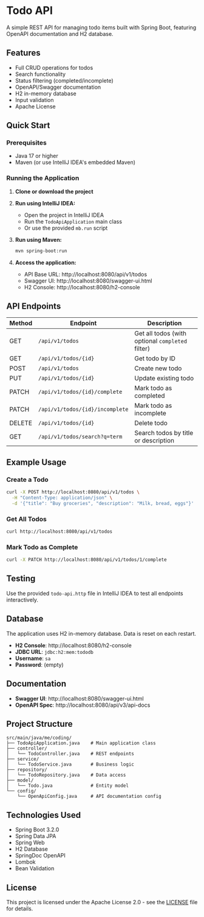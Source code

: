# Todo API

A simple REST API for managing todo items built with Spring Boot, featuring OpenAPI documentation and H2 database.

## Features

- Full CRUD operations for todos
- Search functionality
- Status filtering (completed/incomplete)
- OpenAPI/Swagger documentation
- H2 in-memory database
- Input validation
- Apache License

## Quick Start

### Prerequisites

- Java 17 or higher
- Maven (or use IntelliJ IDEA's embedded Maven)

### Running the Application

1. **Clone or download the project**

2. **Run using IntelliJ IDEA:**
   - Open the project in IntelliJ IDEA
   - Run the `TodoApiApplication` main class
   - Or use the provided `mb.run` script

3. **Run using Maven:**
   ```bash
   mvn spring-boot:run
   ```

4. **Access the application:**
   - API Base URL: http://localhost:8080/api/v1/todos
   - Swagger UI: http://localhost:8080/swagger-ui.html
   - H2 Console: http://localhost:8080/h2-console

## API Endpoints

| Method | Endpoint | Description |
|--------|----------|-------------|
| GET | `/api/v1/todos` | Get all todos (with optional `completed` filter) |
| GET | `/api/v1/todos/{id}` | Get todo by ID |
| POST | `/api/v1/todos` | Create new todo |
| PUT | `/api/v1/todos/{id}` | Update existing todo |
| PATCH | `/api/v1/todos/{id}/complete` | Mark todo as completed |
| PATCH | `/api/v1/todos/{id}/incomplete` | Mark todo as incomplete |
| DELETE | `/api/v1/todos/{id}` | Delete todo |
| GET | `/api/v1/todos/search?q=term` | Search todos by title or description |

## Example Usage

### Create a Todo
```bash
curl -X POST http://localhost:8080/api/v1/todos \
  -H "Content-Type: application/json" \
  -d '{"title": "Buy groceries", "description": "Milk, bread, eggs"}'
```

### Get All Todos
```bash
curl http://localhost:8080/api/v1/todos
```

### Mark Todo as Complete
```bash
curl -X PATCH http://localhost:8080/api/v1/todos/1/complete
```

## Testing

Use the provided `todo-api.http` file in IntelliJ IDEA to test all endpoints interactively.

## Database

The application uses H2 in-memory database. Data is reset on each restart.

- **H2 Console**: http://localhost:8080/h2-console
- **JDBC URL**: `jdbc:h2:mem:tododb`
- **Username**: `sa`
- **Password**: (empty)

## Documentation

- **Swagger UI**: http://localhost:8080/swagger-ui.html
- **OpenAPI Spec**: http://localhost:8080/api/v3/api-docs

## Project Structure

```
src/main/java/me/coding/
├── TodoApiApplication.java    # Main application class
├── controller/
│   └── TodoController.java    # REST endpoints
├── service/
│   └── TodoService.java       # Business logic
├── repository/
│   └── TodoRepository.java    # Data access
├── model/
│   └── Todo.java              # Entity model
└── config/
    └── OpenApiConfig.java     # API documentation config
```

## Technologies Used

- Spring Boot 3.2.0
- Spring Data JPA
- Spring Web
- H2 Database
- SpringDoc OpenAPI
- Lombok
- Bean Validation

## License

This project is licensed under the Apache License 2.0 - see the [LICENSE](LICENSE) file for details.